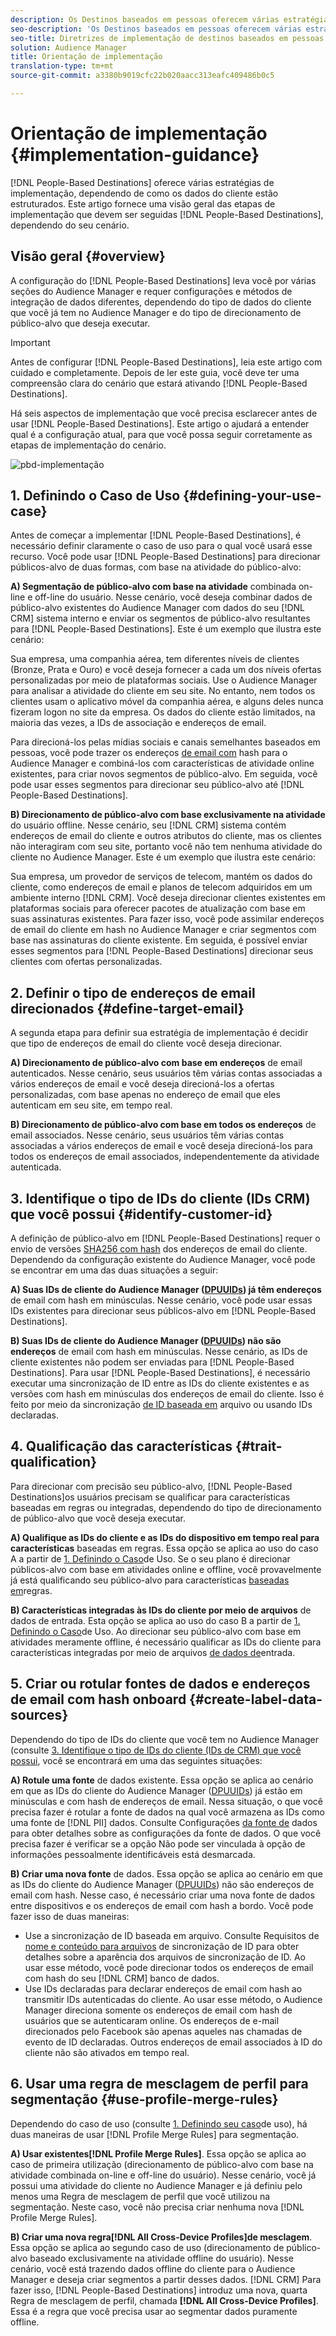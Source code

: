 ```yaml
---
description: Os Destinos baseados em pessoas oferecem várias estratégias de implementação, dependendo de como os dados do cliente estão estruturados. Este artigo fornece uma visão geral das etapas de implementação que você precisa seguir para Destinos baseados em pessoas, dependendo do seu cenário.
seo-description: 'Os Destinos baseados em pessoas oferecem várias estratégias de implementação, dependendo de como os dados do cliente estão estruturados. Este artigo fornece uma visão geral das etapas de implementação que você precisa seguir para Destinos baseados em pessoas, dependendo do seu cenário.  '
seo-title: Diretrizes de implementação de destinos baseados em pessoas
solution: Audience Manager
title: Orientação de implementação
translation-type: tm+mt
source-git-commit: a3380b9019cfc22b020aacc313eafc409486b0c5

---
```



# Orientação de implementação {#implementation-guidance}

[!DNL People-Based Destinations] oferece várias estratégias de implementação, dependendo de como os dados do cliente estão estruturados. Este artigo fornece uma visão geral das etapas de implementação que devem ser seguidas [!DNL People-Based Destinations], dependendo do seu cenário.

## Visão geral {#overview}

A configuração do [!DNL People-Based Destinations] leva você por várias seções do Audience Manager e requer configurações e métodos de integração de dados diferentes, dependendo do tipo de dados do cliente que você já tem no Audience Manager e do tipo de direcionamento de público-alvo que deseja executar.

>[!IMPORTANT]
> Antes de configurar [!DNL People-Based Destinations], leia este artigo com cuidado e completamente. Depois de ler este guia, você deve ter uma compreensão clara do cenário que estará ativando [!DNL People-Based Destinations].

Há seis aspectos de implementação que você precisa esclarecer antes de usar [!DNL People-Based Destinations]. Este artigo o ajudará a entender qual é a configuração atual, para que você possa seguir corretamente as etapas de implementação do cenário.

![pbd-implementação](assets/pbd-implementation.png)

## 1. Definindo o Caso de Uso {#defining-your-use-case}

Antes de começar a implementar [!DNL People-Based Destinations], é necessário definir claramente o caso de uso para o qual você usará esse recurso. Você pode usar [!DNL People-Based Destinations] para direcionar públicos-alvo de duas formas, com base na atividade do público-alvo:

**A) Segmentação de público-alvo com base na atividade** combinada on-line e off-line do usuário. Nesse cenário, você deseja combinar dados de público-alvo existentes do Audience Manager com dados do seu [!DNL CRM] sistema interno e enviar os segmentos de público-alvo resultantes para [!DNL People-Based Destinations]. Este é um exemplo que ilustra este cenário:

Sua empresa, uma companhia aérea, tem diferentes níveis de clientes (Bronze, Prata e Ouro) e você deseja fornecer a cada um dos níveis ofertas personalizadas por meio de plataformas sociais. Use o Audience Manager para analisar a atividade do cliente em seu site. No entanto, nem todos os clientes usam o aplicativo móvel da companhia aérea, e alguns deles nunca fizeram logon no site da empresa. Os dados do cliente estão limitados, na maioria das vezes, a IDs de associação e endereços de email.

Para direcioná-los pelas mídias sociais e canais semelhantes baseados em pessoas, você pode trazer os endereços [de email com](people-based-destinations-prerequisites.md) hash para o Audience Manager e combiná-los com características de atividade online existentes, para criar novos segmentos de público-alvo. Em seguida, você pode usar esses segmentos para direcionar seu público-alvo até [!DNL People-Based Destinations].

**B) Direcionamento de público-alvo com base exclusivamente na atividade** do usuário offline. Nesse cenário, seu [!DNL CRM] sistema contém endereços de email do cliente e outros atributos do cliente, mas os clientes não interagiram com seu site, portanto você não tem nenhuma atividade do cliente no Audience Manager. Este é um exemplo que ilustra este cenário:

Sua empresa, um provedor de serviços de telecom, mantém os dados do cliente, como endereços de email e planos de telecom adquiridos em um ambiente interno [!DNL CRM]. Você deseja direcionar clientes existentes em plataformas sociais para oferecer pacotes de atualização com base em suas assinaturas existentes. Para fazer isso, você pode assimilar endereços de email do cliente em hash no Audience Manager e criar segmentos com base nas assinaturas do cliente existente. Em seguida, é possível enviar esses segmentos para [!DNL People-Based Destinations] direcionar seus clientes com ofertas personalizadas.

## 2. Definir o tipo de endereços de email direcionados {#define-target-email}

A segunda etapa para definir sua estratégia de implementação é decidir que tipo de endereços de email do cliente você deseja direcionar.

**A) Direcionamento de público-alvo com base em endereços** de email autenticados. Nesse cenário, seus usuários têm várias contas associadas a vários endereços de email e você deseja direcioná-los a ofertas personalizadas, com base apenas no endereço de email que eles autenticam em seu site, em tempo real.

**B) Direcionamento de público-alvo com base em todos os endereços** de email associados. Nesse cenário, seus usuários têm várias contas associadas a vários endereços de email e você deseja direcioná-los para todos os endereços de email associados, independentemente da atividade autenticada.

## 3. Identifique o tipo de IDs do cliente (IDs CRM) que você possui {#identify-customer-id}

A definição de público-alvo em [!DNL People-Based Destinations] requer o envio de versões [SHA256 com hash](people-based-destinations-prerequisites.md) dos endereços de email do cliente. Dependendo da configuração existente do Audience Manager, você pode se encontrar em uma das duas situações a seguir:

**A) Suas IDs de cliente do Audience Manager ([DPUUIDs](../../reference/ids-in-aam.md)) já têm endereços** de email com hash em minúsculas. Nesse cenário, você pode usar essas IDs existentes para direcionar seus públicos-alvo em [!DNL People-Based Destinations].

**B) Suas IDs de cliente do Audience Manager ([DPUUIDs](../../reference/ids-in-aam.md)) não são endereços** de email com hash em minúsculas. Nesse cenário, as IDs de cliente existentes não podem ser enviadas para [!DNL People-Based Destinations]. Para usar [!DNL People-Based Destinations], é necessário executar uma sincronização de ID entre as IDs do cliente existentes e as versões com hash em minúsculas dos endereços de email do cliente. Isso é feito por meio da sincronização [de ID baseada em](../../integration/sending-audience-data/batch-data-transfer-explained/id-sync-file-based.md) arquivo ou usando IDs [](../declared-ids.md)declaradas.

## 4. Qualificação das características {#trait-qualification}

Para direcionar com precisão seu público-alvo, [!DNL People-Based Destinations]os usuários precisam se qualificar para características baseadas em regras ou integradas, dependendo do tipo de direcionamento de público-alvo que você deseja executar.

**A) Qualifique as IDs do cliente e as IDs do dispositivo em tempo real para características** baseadas em regras. Essa opção se aplica ao uso do caso A a partir de [1. Definindo o Caso](people-based-destinations-workflow.md#defining-your-use-case)de Uso. Se o seu plano é direcionar públicos-alvo com base em atividades online e offline, você provavelmente já está qualificando seu público-alvo para características [baseadas em](../traits/trait-qualification-reference.md)regras.

**B) Características integradas às IDs do cliente por meio de arquivos** de dados de entrada. Esta opção se aplica ao uso do caso B a partir de [1. Definindo o Caso](people-based-destinations-workflow.md#defining-your-use-case)de Uso. Ao direcionar seu público-alvo com base em atividades meramente offline, é necessário qualificar as IDs do cliente para características integradas por meio de arquivos [de dados de](../../integration/sending-audience-data/batch-data-transfer-explained/inbound-file-contents.md)entrada.

## 5. Criar ou rotular fontes de dados e endereços de email com hash onboard {#create-label-data-sources}

Dependendo do tipo de IDs do cliente que você tem no Audience Manager (consulte [3. Identifique o tipo de IDs do cliente (IDs de CRM) que você possui](people-based-destinations-workflow.md#identify-customer-id), você se encontrará em uma das seguintes situações:

**A) Rotule uma fonte** de dados existente. Essa opção se aplica ao cenário em que as IDs do cliente do Audience Manager ([DPUUIDs](../../reference/ids-in-aam.md)) já estão em minúsculas e com hash de endereços de email. Nessa situação, o que você precisa fazer é rotular a fonte de dados na qual você armazena as IDs como uma fonte de [!DNL PII] dados. Consulte Configurações [da fonte de](../datasources-list-and-settings.md) dados para obter detalhes sobre as configurações da fonte de dados. O que você precisa fazer é verificar se a opção Não pode ser vinculada à opção de informações pessoalmente identificáveis está desmarcada.

**B) Criar uma nova fonte** de dados. Essa opção se aplica ao cenário em que as IDs do cliente do Audience Manager ([DPUUIDs](../../reference/ids-in-aam.md)) não são endereços de email com hash. Nesse caso, é necessário criar uma nova fonte de dados entre dispositivos e os endereços de email com hash a bordo. Você pode fazer isso de duas maneiras:

* Use a sincronização de ID baseada em arquivo. Consulte Requisitos de [nome e conteúdo para arquivos](../../integration/sending-audience-data/batch-data-transfer-explained/id-sync-file-based.md) de sincronização de ID para obter detalhes sobre a aparência dos arquivos de sincronização de ID. Ao usar esse método, você pode direcionar todos os endereços de email com hash do seu [!DNL CRM] banco de dados.
* Use IDs [](../declared-ids.md) declaradas para declarar endereços de email com hash ao transmitir IDs autenticadas do cliente. Ao usar esse método, o Audience Manager direciona somente os endereços de email com hash de usuários que se autenticaram online. Os endereços de e-mail direcionados pelo Facebook são apenas aqueles nas chamadas de evento de ID declaradas. Outros endereços de email associados à ID do cliente não são ativados em tempo real.

## 6. Usar uma regra de mesclagem de perfil para segmentação {#use-profile-merge-rules}

Dependendo do caso de uso (consulte [1. Definindo seu caso](people-based-destinations-workflow.md#defining-your-use-case)de uso), há duas maneiras de usar [!DNL Profile Merge Rules] para segmentação.

**A) Usar existentes[!DNL Profile Merge Rules]**. Essa opção se aplica ao caso de primeira utilização (direcionamento de público-alvo com base na atividade combinada on-line e off-line do usuário). Nesse cenário, você já possui uma atividade do cliente no Audience Manager e já definiu pelo menos uma Regra de mesclagem de perfil que você utilizou na segmentação. Neste caso, você não precisa criar nenhuma nova [!DNL Profile Merge Rules].

**B) Criar uma nova regra[!DNL All Cross-Device Profiles]de mesclagem**. Essa opção se aplica ao segundo caso de uso (direcionamento de público-alvo baseado exclusivamente na atividade offline do usuário). Nesse cenário, você está trazendo dados offline do cliente para o Audience Manager e deseja criar segmentos a partir desses dados. [!DNL CRM] Para fazer isso, [!DNL People-Based Destinations] introduz uma nova, quarta Regra de mesclagem de perfil, chamada **[!DNL All Cross-Device Profiles]**. Essa é a regra que você precisa usar ao segmentar dados puramente offline.
